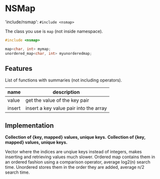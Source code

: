 # NSMap

'include/nsmap': `#include <nsmap>`

The class you use is `map` (not inside namespace).

```cpp
#include <nsmap>

map<char, int> mymap;
unordered_map<char, int> myunorderedmap;
```

## Features

List of functions with summaries (not including operators).

| name | description |
|-|-|
| value | get the value of the key pair |
| insert | insert a key value pair into the array |

## Implementation

**Collection of {key, mapped} values, unique keys.**
**Collection of {key, mapped} values, unique keys.**

Vector where the indices are unqiue keys instead of integers, makes inserting and retrieving values much slower. Ordered map contains them in an ordered fashion using a comparison operator, average log2(n) search time. Unordered stores them in the order they are added, average n/2 search time.
